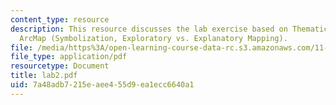 ```yaml
---
content_type: resource
description: This resource discusses the lab exercise based on Thematic Mapping in
  ArcMap (Symbolization, Exploratory vs. Explanatory Mapping).
file: /media/https%3A/open-learning-course-data-rc.s3.amazonaws.com/11-520-a-workshop-on-geographic-information-systems-fall-2005/7a48adb7215eaee455d9ea1ecc6640a1_lab2.pdf
file_type: application/pdf
resourcetype: Document
title: lab2.pdf
uid: 7a48adb7-215e-aee4-55d9-ea1ecc6640a1
---
```

